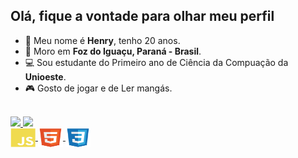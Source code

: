 <h2> Olá, fique a vontade para olhar meu perfil </h2>


- 📄 Meu nome é <b>Henry</b>, tenho 20 anos.
- 📍 Moro em <b>Foz do Iguaçu, Paraná - Brasil</b>.
- 💻 Sou estudante do Primeiro ano de Ciência da Compuação da <b>Unioeste</b>.
- 🎮 Gosto de jogar e de Ler mangás.
<br>

<div>
<a href="github.com/henryszchaida">
<img  width="48%"  src="https://github-readme-stats.vercel.app/api?username=henryszchaida&count_private=true&show_icons=false&theme=cobalt&include_all_commits=true"/>
<img   width="48%"  src="https://github-readme-stats.vercel.app/api/top-langs/?username=henryszchaida&theme=cobalt&layout=compact&langs=count"/>
</div>
                                                                                                                                              
  <img align="center" alt="Henry-Js" height="30" width="40" src="https://raw.githubusercontent.com/devicons/devicon/master/icons/javascript/javascript-plain.svg">
  <img align="center" alt="Henry-HTML" height="30" width="40" src="https://raw.githubusercontent.com/devicons/devicon/master/icons/html5/html5-original.svg">
  <img align="center" alt="Henry-CSS" height="30" width="40" src="https://raw.githubusercontent.com/devicons/devicon/master/icons/css3/css3-original.svg">                                                                                                                                              

